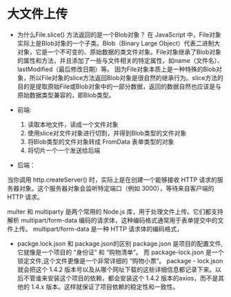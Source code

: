 # 大文件上传


- 为什么File.slice() 方法返回的是一个Blob对象？
    在 JavaScript 中，File对象实际上是Blob对象的一个子类。Blob（Binary Large Object）代表二进制大对象，它是一个不可变的、原始数据的类文件对象。File对象继承了Blob对象的属性和方法，并且添加了一些与文件相关的特定属性，如name（文件名）、lastModified（最后修改日期）等。
    因为File对象本质上是一种特殊的Blob对象，所以File对象的slice方法返回Blob对象是很自然的继承行为。slice方法的目的是提取原始File或Blob对象中的一部分数据，返回的数据自然也应该是与原始数据类型兼容的，即Blob类型。



- 前端:
   1. 读取本地文件，读成一个文件对象
   2. 使用slice对文件对象进行切割，并得到Blob类型的文件对象
   3. 将Blob类型的文件对象转成 FromData 表单类型的对象
   4. 将切片一个一个发送给后端


- 后端：

当你调用 http.createServer() 时，实际上是在创建一个能够接收 HTTP 请求的服务器对象。这个服务器对象会监听特定端口（例如 3000），等待来自客户端的 HTTP 请求。


multer 和 multiparty 是两个常用的 Node.js 库，用于处理文件上传。它们都支持解析 multipart/form-data 编码的请求体，这种编码格式通常用于表单提交中的文件上传。
multipart/form-data 是一种 HTTP 请求体的编码格式，

- packge.lock.json   和 package.json的区别
package.json 是项目的配置文件,它就像是一个项目的 “身份证” 和 “购物清单”。
而 package-lock.json 是一个锁定文件,这个文件更像是一个非常详细的 “购物小票”。
package - lock.json就会把这个 1.4.2 版本号以及从哪个网址下载的这些详细信息都记录下来。以后不管谁来安装这个项目的依赖，都会安装这个 1.4.2 版本的axios，而不是其他的 1.4.x 版本。这样就保证了项目依赖的稳定性和一致性。
